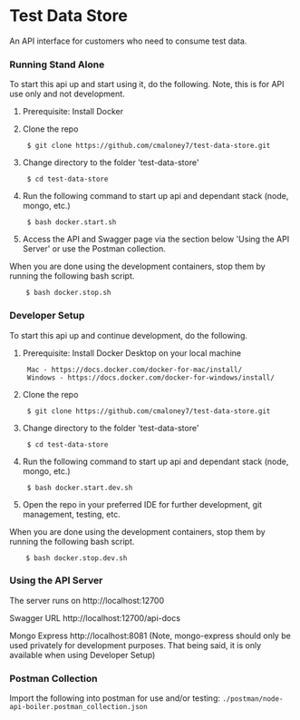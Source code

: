 # Test Data Store
An API interface for customers who need to consume test data.

### Running Stand Alone
To start this api up and start using it, do the following. Note, this is for API use only and not development.

1. Prerequisite: Install Docker
        
2. Clone the repo

        $ git clone https://github.com/cmaloney7/test-data-store.git

3. Change directory to the folder 'test-data-store'

        $ cd test-data-store
        
4. Run the following command to start up api and dependant stack (node, mongo, etc.)

        $ bash docker.start.sh
        
5. Access the API and Swagger page via the section below 'Using the API Server' or use the Postman collection.

When you are done using the development containers, stop them by running the following bash script.

        $ bash docker.stop.sh

### Developer Setup
To start this api up and continue development, do the following.

1. Prerequisite: Install Docker Desktop on your local machine
        
        Mac - https://docs.docker.com/docker-for-mac/install/
        Windows - https://docs.docker.com/docker-for-windows/install/
        
2. Clone the repo

        $ git clone https://github.com/cmaloney7/test-data-store.git

3. Change directory to the folder 'test-data-store'

        $ cd test-data-store
        
4. Run the following command to start up api and dependant stack (node, mongo, etc.)

        $ bash docker.start.dev.sh
        
5. Open the repo in your preferred IDE for further development, git management, testing, etc.

When you are done using the development containers, stop them by running the following bash script.

        $ bash docker.stop.dev.sh

        
### Using the API Server
The server runs on http://localhost:12700

Swagger URL http://localhost:12700/api-docs

Mongo Express http://localhost:8081 (Note, mongo-express should only be used privately for development purposes.  That being said, it is only available when using Developer Setup)

### Postman Collection
Import the following into postman for use and/or testing: `./postman/node-api-boiler.postman_collection.json`
